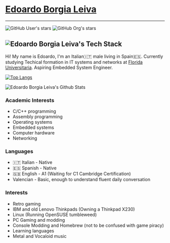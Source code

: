 # [Edoardo Borgia Leiva](edoardo-b-leiva.github.io)
---
![GitHub User's stars](https://img.shields.io/github/stars/Edoardo-B-Leiva?style=flat-square&logo=github&label=User%20stars&color=%23f6ff45)
![GitHub Org's stars](https://img.shields.io/github/stars/Devvolt?style=flat-square&logo=github&label=Devvolt%20stars&link=https%3A%2F%2Fgithub.com%2FDevvolt)


![Edoardo Borgia Leiva's Tech Stack](https://github-readme-tech-stack.vercel.app/api/cards?title=Edoardo+Borgia+Leiva%27s+Tech+Stack&align=center&lineCount=1&theme=catppuccin_mocha&width=800&bg=%231e1e2e&badge=%23181825&border=%236c7086&titleColor=%2394e2d5&line1=markdown%2CMarkdown%2C808080%3Brust%2CRust%2Cb7410e%3Bcplusplus%2CC%2B%2B%2C7981ea%3Bpython%2CPython%2Cb4e70f%3Bhtml5%2CHTML5%2Cf64a1d%3Bcss3%2CCSS3%2C3a96c4%3B)
---
Hi! My name is Edoardo, I'm an Italian🇮🇹 male living in Spain🇪🇸.
Currently studying Techical formation in IT systems and networks at [Florida Universitaria](https://www.floridauniversitaria.es/).
Aspiring Embedded System Engineer.

[![Top Langs](https://github-readme-stats.vercel.app/api/top-langs/?username=anuraghazra&theme=catppuccin_mocha)](https://github.com/anuraghazra/github-readme-stats)

![Edoardo Borgia Leiva's Github Stats](https://github-readme-stats.vercel.app/api?username=Edoardo-B-Leiva&show_icons=true&theme=catppuccin_mocha)



### Academic Interests
- C/C++ programming
- Assembly programming
- Operating systems
- Embedded systems
- Computer hardware
- Networking
### Languages
- 🇮🇹 Italian - Native
- 🇪🇸 Spanish - Native
- 🇬🇧 English - A1 (Waiting for C1 Cambridge Certification)
- Valencian - Basic, enough to understand fluent daily conversation
### Interests
- Retro gaming
- IBM and old Lenovo Thinkpads (Owning a Thinkpad X230)
- Linux (Running OpenSUSE tumbleweed)
- PC Gaming and modding
- Console Modding and Homebrew (not to be confused with game piracy)
- Learning languages
- Metal and Vocaloid music
